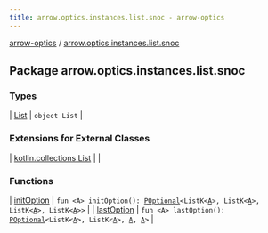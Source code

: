 ```yaml
---
title: arrow.optics.instances.list.snoc - arrow-optics
---
```


[arrow-optics](../index.html) / [arrow.optics.instances.list.snoc](./index.html)

## Package arrow.optics.instances.list.snoc

### Types

| [List](-list/index.html) | `object List` |

### Extensions for External Classes

| [kotlin.collections.List](kotlin.collections.-list/index.html) |  |

### Functions

| [initOption](init-option.html) | `fun <A> initOption(): `[`POptional`](../arrow.optics/-p-optional/index.html)`<ListK<`[`A`](init-option.html#A)`>, ListK<`[`A`](init-option.html#A)`>, ListK<`[`A`](init-option.html#A)`>, ListK<`[`A`](init-option.html#A)`>>` |
| [lastOption](last-option.html) | `fun <A> lastOption(): `[`POptional`](../arrow.optics/-p-optional/index.html)`<ListK<`[`A`](last-option.html#A)`>, ListK<`[`A`](last-option.html#A)`>, `[`A`](last-option.html#A)`, `[`A`](last-option.html#A)`>` |

